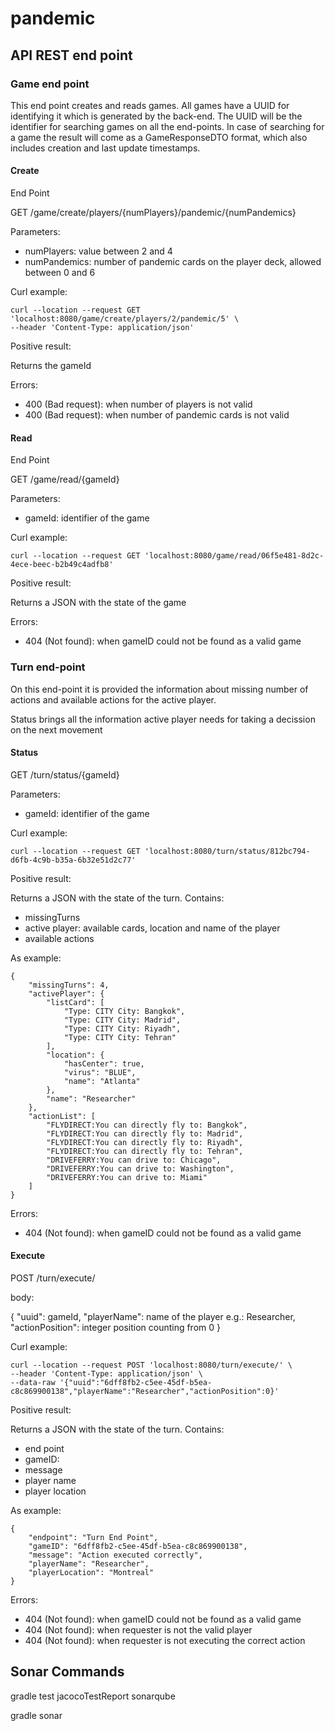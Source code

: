 # pandemic

## API REST end point

### Game end point

This end point creates and reads games. All games have a UUID for identifying it which is generated by the back-end.
The UUID will be the identifier for searching games on all the end-points. 
In case of searching for a game the result will come as a GameResponseDTO format, 
which also includes creation and last update timestamps.

#### Create

End Point

GET /game/create/players/{numPlayers}/pandemic/{numPandemics}

Parameters:
* numPlayers: value between 2 and 4
* numPandemics: number of pandemic cards on the player deck, allowed between 0 and 6

Curl example:
```
curl --location --request GET 'localhost:8080/game/create/players/2/pandemic/5' \
--header 'Content-Type: application/json'
```

Positive result:

Returns the gameId

Errors:
* 400 (Bad request): when number of players is not valid
* 400 (Bad request): when number of pandemic cards is not valid


#### Read

End Point

GET /game/read/{gameId}

Parameters:
* gameId: identifier of the game

Curl example:
```
curl --location --request GET 'localhost:8080/game/read/06f5e481-8d2c-4ece-beec-b2b49c4adfb8'
```

Positive result:

Returns a JSON with the state of the game

Errors:
* 404 (Not found): when gameID could not be found as a valid game

### Turn end-point

On this end-point it is provided the information about missing number of actions and available actions for the active player.

Status brings all the information active player needs for taking a decission on the next movement

#### Status

GET /turn/status/{gameId}

Parameters:
* gameId: identifier of the game

Curl example:
```
curl --location --request GET 'localhost:8080/turn/status/812bc794-d6fb-4c9b-b35a-6b32e51d2c77'
```

Positive result:

Returns a JSON with the state of the turn. Contains:
* missingTurns
* active player: available cards, location and name of the player
* available actions

As example:

```
{
    "missingTurns": 4,
    "activePlayer": {
        "listCard": [
            "Type: CITY City: Bangkok",
            "Type: CITY City: Madrid",
            "Type: CITY City: Riyadh",
            "Type: CITY City: Tehran"
        ],
        "location": {
            "hasCenter": true,
            "virus": "BLUE",
            "name": "Atlanta"
        },
        "name": "Researcher"
    },
    "actionList": [
        "FLYDIRECT:You can directly fly to: Bangkok",
        "FLYDIRECT:You can directly fly to: Madrid",
        "FLYDIRECT:You can directly fly to: Riyadh",
        "FLYDIRECT:You can directly fly to: Tehran",
        "DRIVEFERRY:You can drive to: Chicago",
        "DRIVEFERRY:You can drive to: Washington",
        "DRIVEFERRY:You can drive to: Miami"
    ]
}
```

Errors:
* 404 (Not found): when gameID could not be found as a valid game

#### Execute

POST /turn/execute/

body:

{
    "uuid": gameId,
    "playerName": name of the player e.g.: Researcher,
    "actionPosition": integer position counting from 0
}

Curl example:
```
curl --location --request POST 'localhost:8080/turn/execute/' \
--header 'Content-Type: application/json' \
--data-raw '{"uuid":"6dff8fb2-c5ee-45df-b5ea-c8c869900138","playerName":"Researcher","actionPosition":0}'
```
Positive result:

Returns a JSON with the state of the turn. Contains:
* end point
* gameID: 
* message
* player name 
* player location


As example:
```
{
    "endpoint": "Turn End Point",
    "gameID": "6dff8fb2-c5ee-45df-b5ea-c8c869900138",
    "message": "Action executed correctly",
    "playerName": "Researcher",
    "playerLocation": "Montreal"
}
```

Errors:
* 404 (Not found): when gameID could not be found as a valid game
* 404 (Not found): when requester is not the valid player
* 404 (Not found): when requester is not executing the correct action

## Sonar Commands

gradle test jacocoTestReport sonarqube

gradle sonar

